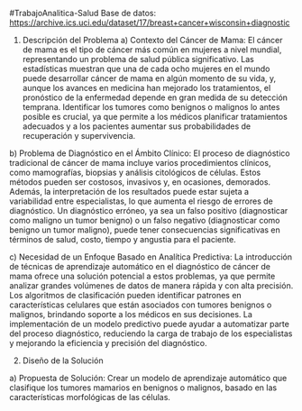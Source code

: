 #TrabajoAnalitica-Salud
Base de datos: https://archive.ics.uci.edu/dataset/17/breast+cancer+wisconsin+diagnostic

1.	Descripción del Problema
a)	Contexto del Cáncer de Mama: El cáncer de mama es el tipo de cáncer más común en mujeres a nivel mundial, representando un problema de salud pública significativo. Las estadísticas muestran que una de cada ocho mujeres en el mundo puede desarrollar cáncer de mama en algún momento de su vida, y, aunque los avances en medicina han mejorado los tratamientos, el pronóstico de la enfermedad depende en gran medida de su detección temprana. Identificar los tumores como benignos o malignos lo antes posible es crucial, ya que permite a los médicos planificar tratamientos adecuados y a los pacientes aumentar sus probabilidades de recuperación y supervivencia.

b)	Problema de Diagnóstico en el Ámbito Clínico: El proceso de diagnóstico tradicional de cáncer de mama incluye varios procedimientos clínicos, como mamografías, biopsias y análisis citológicos de células. Estos métodos pueden ser costosos, invasivos y, en ocasiones, demorados. Además, la interpretación de los resultados puede estar sujeta a variabilidad entre especialistas, lo que aumenta el riesgo de errores de diagnóstico. Un diagnóstico erróneo, ya sea un falso positivo (diagnosticar como maligno un tumor benigno) o un falso negativo (diagnosticar como benigno un tumor maligno), puede tener consecuencias significativas en términos de salud, costo, tiempo y angustia para el paciente.

c)	Necesidad de un Enfoque Basado en Analítica Predictiva: La introducción de técnicas de aprendizaje automático en el diagnóstico de cáncer de mama ofrece una solución potencial a estos problemas, ya que permite analizar grandes volúmenes de datos de manera rápida y con alta precisión. Los algoritmos de clasificación pueden identificar patrones en características celulares que están asociados con tumores benignos o malignos, brindando soporte a los médicos en sus decisiones. La implementación de un modelo predictivo puede ayudar a automatizar parte del proceso diagnóstico, reduciendo la carga de trabajo de los especialistas y mejorando la eficiencia y precisión del diagnóstico.

2.	Diseño de la Solución

a)	Propuesta de Solución: Crear un modelo de aprendizaje automático que clasifique los tumores mamarios en benignos o malignos, basado en las características morfológicas de las células.
